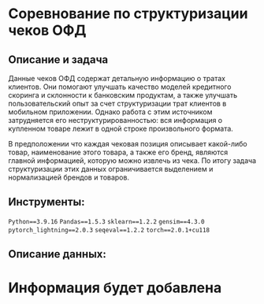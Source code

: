 # Соревнование по структуризации чеков ОФД

## Описание и задача

Данные чеков ОФД содержат детальную информацию о тратах клиентов. Они помогают улучшать качество моделей кредитного скоринга и склонности к банковским продуктам, а также улучшать пользовательский опыт за счет структуризации трат клиентов в мобильном приложении. Однако работа с этим источником затрудняется его неструктурированностью: вся информация о купленном товаре лежит в одной строке произвольного формата.

В предположении что каждая чековая позиция описывает какой-либо товар, наименование этого товара, а также его бренд, являются главной информацией, которую можно извлечь из чека. По итогу задача структуризации этих данных ограничивается выделением и нормализацией брендов и товаров.

## Инструменты:

`Python==3.9.16`
`Pandas==1.5.3`
`sklearn==1.2.2`
`gensim==4.3.0`
`pytorch_lightning==2.0.3`
`seqeval==1.2.2`
`torch==2.0.1+cu118`

## Описание данных:
# Информация будет добавлена
<!---
### место хранения:

- data.csv — основной набор данных (оценивает эффект наночастиц серебра (Ag) на бактерии)
- bacterial_descriptors.csv — дополнительная информация о бактериях
- drug_descriptors.csv — дополнительная информация о лекарстве

### описание признаков:

#### data.csv
Для всех образцов в датасете использовались наночастицы серебра Ag
- Bacteria - бактериальная клетка-мишень
- NP_Synthesis - тип синтеза наночастиц
- drug - название лекарства
- drug class - класс лекарства
- Drug dose - доза препарата
- NP_concentration - концентрация НЧ
- NP_size - размер НЧ
- shape - форма НЧ
- method - метод определения антимикробной активности
- ZOI_drug, ZOI_NP, ZOI_drug_NP - зона ингибирования препарата, НЧ и их комбинации
- Fold increase in antibacterial activity (%) - кратное увеличение антибактериальной активности (%)
- MDR - множественная лекарственная устойчивость резистентен ли обычный препарат к целевому патогену

#### bacterial_descriptors.csv
- Tax_id - id бактерии в базе данных NCBI
- Bacteria - название бактерии
- kingdom - царство бактерии
- subkingdom - подцарство бактерии
- clade - характеристика бактерии с точки зрения родственных взаимоотношений между таксономическими группами
- phylum - филум бактерии
- class - класс бактерии
- order - порядок бактерии
- family - семейство бактерии
- genus - род бактерии
- species - вид бактерии
- gram - результат реакции окрашивания по Грамму для бактерии
- min_Incub_period, avg_Incub_period, max_Incub_period h - характеристики инкубационного периода бактерии
- growth_temp, C - температура роста бактерии
- biosafety_level - уровень опасности бактерии
- isolated_from - источник

## Краткое описание проведённой работы:
<i> 
Текст очищен от посторонних символом , проведена лематизация , 2 разные токенизации (встроенная в keras и Tfidf) и удалены стоп-слова .Убран дисбаланс классов, Построены модели на основе Keras и Catboost (c cross validation)</i>

## Выводы
<i>В процессе экспериментов с различными архитектурами моделей были проведены тщательные исследования, направленные на выбор оптимального решения. В конечном итоге, была определена лучшая архитектура, которая продемонстрировала наилучшую производительность в классификации комментариев на позитивные и негативные. 

В целом, результаты экспериментов и выбор оптимальной модели свидетельствуют о том, что проект успешно решает задачу автоматической модерации и будет способствовать повышению качества взаимодействия пользователей с описаниями товаров в интернет-магазине «Викишоп».</i>
--->

